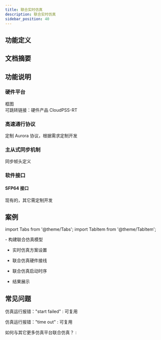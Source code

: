 ```yaml
---
title: 联合实时仿真
description: 联合实时仿真
sidebar_position: 40
---
```



## 功能定义

## 文档摘要

## 功能说明
### 硬件平台
框图  
可跳转链接：硬件产品 CloudPSS-RT
### 高速通行协议
定制 Aurora 协议，根据需求定制开发

### 主从式同步机制
同步帧头定义

### 软件接口
#### SFP64 接口
现有的，其它需定制开发

## 案例

import Tabs from '@theme/Tabs';
import TabItem from '@theme/TabItem';

<Tabs>
<TabItem value="case1" label="CloudPSS-RT 与 RT-LAB 的联合仿真">
- 构建联合仿真模型
  
- 实时仿真方案设置
  
- 联合仿真硬件接线
  
- 联合仿真启动时序
  
- 结果展示

</TabItem>
</Tabs>


## 常见问题
仿真运行报错："start failed"
:   可复用

仿真运行报错："time out"
:   可复用

如何与其它更多仿真平台联合仿真？
:   
